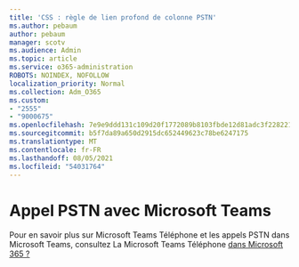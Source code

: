 ```yaml
---
title: 'CSS : règle de lien profond de colonne PSTN'
ms.author: pebaum
author: pebaum
manager: scotv
ms.audience: Admin
ms.topic: article
ms.service: o365-administration
ROBOTS: NOINDEX, NOFOLLOW
localization_priority: Normal
ms.collection: Adm_O365
ms.custom:
- "2555"
- "9000675"
ms.openlocfilehash: 7e9e9ddd131c109d20f1772089b8103fbde12d81adc3f2282210c8a9e2e43611
ms.sourcegitcommit: b5f7da89a650d2915dc652449623c78be6247175
ms.translationtype: MT
ms.contentlocale: fr-FR
ms.lasthandoff: 08/05/2021
ms.locfileid: "54031764"
---
```

# <a name="pstn-calling-with-microsoft-teams"></a>Appel PSTN avec Microsoft Teams

Pour en savoir plus sur Microsoft Teams Téléphone et les appels PSTN dans Microsoft Teams, consultez La Microsoft Teams Téléphone [dans Microsoft 365 ?](https://docs.microsoft.com/microsoftteams/what-is-phone-system-in-office-365)